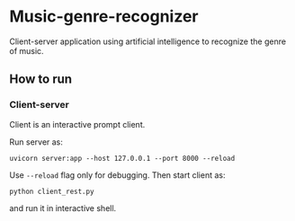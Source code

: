 # Music-genre-recognizer
Client-server application using artificial intelligence to recognize the genre of music.

## How to run



### Client-server

Client is an interactive prompt client.

Run server as:
```shell
uvicorn server:app --host 127.0.0.1 --port 8000 --reload 
```
Use `--reload` flag only for debugging.
Then start client as:
```shell
python client_rest.py
```
and run it in interactive shell.
